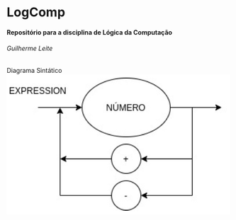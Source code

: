 # LogComp
#### Repositório para a disciplina de Lógica da Computação  

###### Guilherme Leite

Diagrama Sintático
![Image of DS](./DS.jpg)

